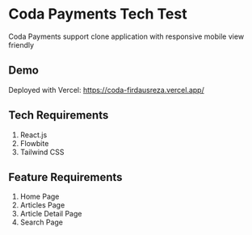 # Coda Payments Tech Test

Coda Payments support clone application with responsive mobile view friendly

## Demo

Deployed with Vercel: https://coda-firdausreza.vercel.app/

## Tech Requirements

1. React.js
2. Flowbite
3. Tailwind CSS

## Feature Requirements

1. Home Page
2. Articles Page
3. Article Detail Page
4. Search Page
